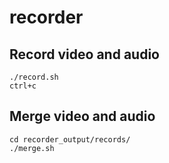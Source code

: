 # recorder


## Record video and audio
```
./record.sh
ctrl+c
```

## Merge video and audio
```
cd recorder_output/records/
./merge.sh
```
